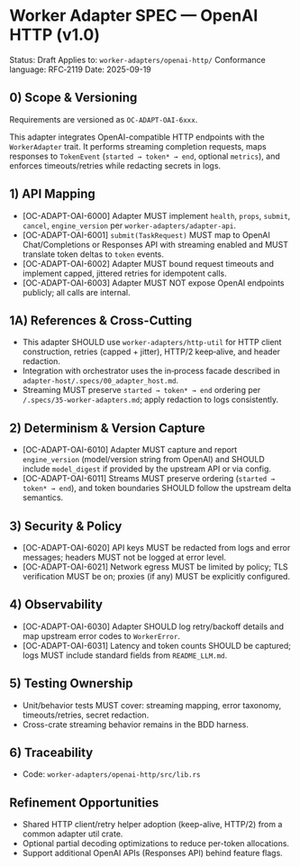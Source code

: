 # Worker Adapter SPEC — OpenAI HTTP (v1.0)

Status: Draft
Applies to: `worker-adapters/openai-http/`
Conformance language: RFC‑2119
Date: 2025-09-19

## 0) Scope & Versioning

Requirements are versioned as `OC-ADAPT-OAI-6xxx`.

This adapter integrates OpenAI-compatible HTTP endpoints with the `WorkerAdapter` trait. It performs streaming completion requests, maps responses to `TokenEvent` (`started → token* → end`, optional `metrics`), and enforces timeouts/retries while redacting secrets in logs.

## 1) API Mapping

- [OC-ADAPT-OAI-6000] Adapter MUST implement `health`, `props`, `submit`, `cancel`, `engine_version` per `worker-adapters/adapter-api`.
- [OC-ADAPT-OAI-6001] `submit(TaskRequest)` MUST map to OpenAI Chat/Completions or Responses API with streaming enabled and MUST translate token deltas to `token` events.
- [OC-ADAPT-OAI-6002] Adapter MUST bound request timeouts and implement capped, jittered retries for idempotent calls.
- [OC-ADAPT-OAI-6003] Adapter MUST NOT expose OpenAI endpoints publicly; all calls are internal.

## 1A) References & Cross-Cutting

- This adapter SHOULD use `worker-adapters/http-util` for HTTP client construction, retries (capped + jitter), HTTP/2 keep‑alive, and header redaction.
- Integration with orchestrator uses the in‑process facade described in `adapter-host/.specs/00_adapter_host.md`.
- Streaming MUST preserve `started → token* → end` ordering per `/.specs/35-worker-adapters.md`; apply redaction to logs consistently.

## 2) Determinism & Version Capture

- [OC-ADAPT-OAI-6010] Adapter MUST capture and report `engine_version` (model/version string from OpenAI) and SHOULD include `model_digest` if provided by the upstream API or via config.
- [OC-ADAPT-OAI-6011] Streams MUST preserve ordering (`started → token* → end`), and token boundaries SHOULD follow the upstream delta semantics.

## 3) Security & Policy

- [OC-ADAPT-OAI-6020] API keys MUST be redacted from logs and error messages; headers MUST not be logged at error level.
- [OC-ADAPT-OAI-6021] Network egress MUST be limited by policy; TLS verification MUST be on; proxies (if any) MUST be explicitly configured.

## 4) Observability

- [OC-ADAPT-OAI-6030] Adapter SHOULD log retry/backoff details and map upstream error codes to `WorkerError`.
- [OC-ADAPT-OAI-6031] Latency and token counts SHOULD be captured; logs MUST include standard fields from `README_LLM.md`.

## 5) Testing Ownership

- Unit/behavior tests MUST cover: streaming mapping, error taxonomy, timeouts/retries, secret redaction.
- Cross-crate streaming behavior remains in the BDD harness.

## 6) Traceability

- Code: `worker-adapters/openai-http/src/lib.rs`

## Refinement Opportunities

- Shared HTTP client/retry helper adoption (keep-alive, HTTP/2) from a common adapter util crate.
- Optional partial decoding optimizations to reduce per-token allocations.
- Support additional OpenAI APIs (Responses API) behind feature flags.
